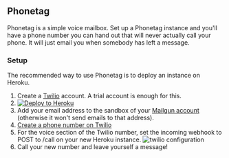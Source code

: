 Phonetag
--------

Phonetag is a simple voice mailbox. Set up a Phonetag instance and you'll have
a phone number you can hand out that will never actually call your phone. It will
just email you when somebody has left a message.

### Setup
The recommended way to use Phonetag is to deploy an instance on Heroku.

1. Create a [Twilio][3] account. A trial account is enough for this.
1. [![Deploy to Heroku](https://www.herokucdn.com/deploy/button.svg)][5]
1. Add your email address to the sandbox of your [Mailgun account][4] (otherwise it won't send emails to that address).
1. [Create a phone number on Twilio][1]
1. For the voice section of the Twilio number, set the incoming webhook to POST to /call on your new Heroku instance. ![twilio configuration][2]
1. Call your new number and leave yourself a message!


[1]: https://www.twilio.com/console/phone-numbers/incoming
[2]: https://dl.dropbox.com/s/ezoym1ltutn6sar/Screenshot%202016-09-09%2010.50.01.png
[3]: https://www.twilio.com/
[4]: https://mailgun.com/app/testing/recipients
[5]: https://heroku.com/deploy

